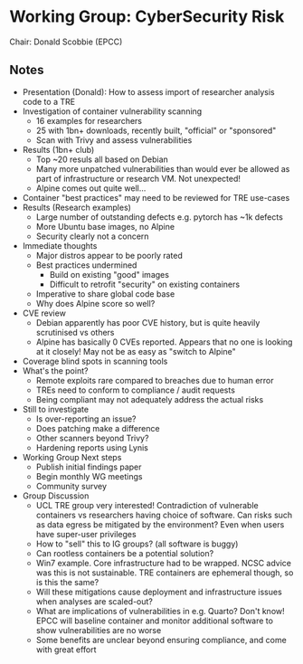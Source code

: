 # Working Group: CyberSecurity Risk

Chair: Donald Scobbie (EPCC)

## Notes

- Presentation (Donald): How to assess import of researcher analysis code to a TRE
- Investigation of container vulnerability scanning
  - 16 examples for researchers
  - 25 with 1bn+ downloads, recently built, "official" or "sponsored"
  - Scan with Trivy and assess vulnerabilities
- Results (1bn+ club)
  - Top ~20 resuls all based on Debian
  - Many more unpatched vulnerabilities than would ever be allowed as part of infrastructure or research VM. Not unexpected!
  - Alpine comes out quite well...
- Container "best practices" may need to be reviewed for TRE use-cases
- Results (Research examples)
  - Large number of outstanding defects e.g. pytorch has ~1k defects
  - More Ubuntu base images, no Alpine
  - Security clearly not a concern
- Immediate thoughts
  - Major distros appear to be poorly rated
  - Best practices undermined
    - Build on existing "good" images
    - Difficult to retrofit "security" on existing containers
  - Imperative to share global code base
  - Why does Alpine score so well?
- CVE review
  - Debian apparently has poor CVE history, but is quite heavily scrutinised vs others
  - Alpine has basically 0 CVEs reported. Appears that no one is looking at it closely! May not be as easy as "switch to Alpine"
- Coverage blind spots in scanning tools
- What's the point?
  - Remote exploits rare compared to breaches due to human error
  - TREs need to conform to compliance / audit requests
  - Being compliant may not adequately address the actual risks
- Still to investigate
  - Is over-reporting an issue?
  - Does patching make a difference
  - Other scanners beyond Trivy?
  - Hardening reports using Lynis
- Working Group Next steps
  - Publish initial findings paper
  - Begin monthly WG meetings
  - Community survey
- Group Discussion
  - UCL TRE group very interested! Contradiction of vulnerable containers vs researchers having choice of software. Can risks such as data egress be mitigated by the environment? Even when users have super-user privileges
  - How to "sell" this to IG groups? (all software is buggy)
  - Can rootless containers be a potential solution?
  - Win7 example. Core infrastructure had to be wrapped. NCSC advice was this is not sustainable. TRE containers are ephemeral though, so is this the same?
  - Will these mitigations cause deployment and infrastructure issues when analyses are scaled-out?
  - What are implications of vulnerabilities in e.g. Quarto? Don't know! EPCC will baseline container and monitor additional software to show vulnerabilities are no worse
  - Some benefits are unclear beyond ensuring compliance, and come with great effort

